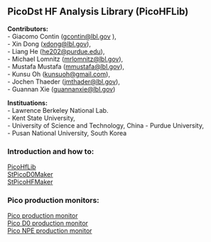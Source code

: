## PicoDst HF Analysis Library (PicoHFLib)  

**Contributors:**  
                - Giacomo Contin  (gcontin@lbl.gov ),  
                - Xin Dong        (xdong@lbl.gov),  
                - Liang He        (he202@purdue.edu),  
                - Michael Lomnitz (mrlomnitz@lbl.gov),  
                - Mustafa Mustafa (mmustafa@lbl.gov),  
                - Kunsu Oh        (kunsuoh@gmail.com),  
                - Jochen Thaeder  (jmthader@lbl.gov),   
                - Guannan Xie     (guannanxie@lbl.gov)  
                  
**Instituations:**  
                - Lawrence Berkeley National Lab.  
                - Kent State University,  
                - University of Science and Technology, China
                - Purdue University,  
                - Pusan National University, South Korea  

### Introduction and how to:  
[PicoHfLib](https://drupal.star.bnl.gov/STAR/system/files/2016-06-01-Jochen-Mustafa_0.pdf)  
[StPicoD0Maker](http://www.star.bnl.gov/protected/heavy/mstftsm/run14/talks/2015-04-02.pdf)  
[StPicoHFMaker](http://www.star.bnl.gov/protected/heavy/mstftsm/run14/talks/PWG_HF_JMT_2015-04-02.pdf)  

### Pico production monitors:
[Pico production monitor](http://portal.nersc.gov/project/star/mustafa/picoProductionMonitor/)  
[Pico D0 production monitor](http://www.star.bnl.gov/protected/heavy/mstftsm/run14/picoD0ProductionMonitor/)  
[Pico NPE production monitor](http://www.star.bnl.gov/protected/heavy/kunsu/run14/picoNpeProductionMonitor/)  
